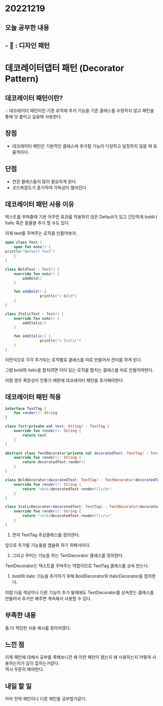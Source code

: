 # 20221219
## 오늘 공부한 내용
## - 📑 : 디자인 패턴
# 데코레이터댑터 패턴 (Decorator Pattern)

## 데코레이터 패턴이란?

<aside>
💡 데코레이터 패턴이란 기존 로직에 추가 기능을 기존 클래스를 수정하지 않고 패턴을 통해 덧 붙이고 싶을때 사용한다.

</aside>

## **장점**

- 데코레이터 패턴은 기본적인 클래스에 추가할 기능이 다양하고 일정하지 않을 때 효율적이다.

## **단점**

- 연관 클래스들이 많이 필요하게 된다.
- 코드복잡도가 증가하여 가독성이 떨어진다

## 데코레이터 패턴 사용 이유

텍스트를 꾸며줄때 기본 아무런 효과를 적용하지 않은 Default가 있고 간단하게 bold나 Italic 혹은 밑줄을 추가 할 수도 있다.

이제 text를 꾸며주는 로직을 만들어보자.

```kotlin
open class Text {
    open fun make() {
println("Default Text")
    }
}

class BoldText : Text() {
    override fun make() {
        addBold()
    }

    fun addBold() {
				println("+ Bold")
    }
}

class ItalicText : Text() {
    override fun make() {
        addItalic()
    }

    fun addItalic() {
				println("+ Italic")
    }
}
```

이런식으로 각각 추가되는 로직별로 클래스를 따로 만들어서 관리를 하게 된다.

그럼 bold와 italic을 합치려면 이미 있는 로직을 합치는 클래스를 따로 만들어야한다. 

이럴 경우 확장성이 안좋기 때문에 데코레이터 패턴을 추가해야한다.

## 데코레이터 패턴 적용

```kotlin
interface TextTag {
    fun render(): String
}

class Text(private val text: String) : TextTag {
    override fun render(): String {
        return text
    }
}

abstract class TextDecorator(private val decoratedText: TextTag) : TextTag {
    override fun render(): String {
        return decoratedText.render()
    }
}

class BoldDecorator(decoratedText: TextTag) : TextDecorator(decoratedText) {
    override fun render(): String {
        return "<b>${decoratedText.render()}</b>"
    }
}

class ItalicDecorator(decoratedText: TextTag) : TextDecorator(decoratedText) {
    override fun render(): String {
        return "<i>${decoratedText.render()}</i>"
    }
}
```

1. 먼저 TextTag 추상클래스를 정의한다.

앞으로 추가될 기능들을 캡슐화 하기 위해서이다.

1. 그리고 꾸미는 기능을 하는 TextDecorator 클래스를 정의한다.

TextDecorator는 텍스트를 꾸며주는 역할이므로 TextTag 클래스를 상속 받는다.

1. bold와 italic 기능을 추가하기 위해 BoldDecorator와 ItalicDecorator을 정의한다.

이럼 다음 색상이나 다른 기능이 추가 될때에도 TextDecorator를 상속받는 클래스를 만들어서 추가만 해주면 계속해서 사용할 수 있다.

## 부족한 내용
좀 더 적당한 사용 예시를 찾아야겠다.

## 느낀 점
이제 패턴에 대해서 공부를 쭉해보니깐 왜 이런 패턴이 됐는지 왜 사용하는지 어떻게 사용하는지가 감이 잡히는거같다.   
역시 꾸준히 해야한다.

## 내일 할 일
아마 전략 패턴이나 다른 패턴을 공부할거같다.